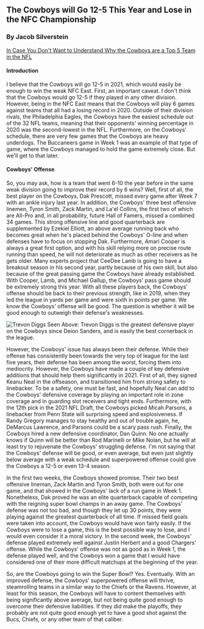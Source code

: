 ## The Cowboys will Go 12-5 This Year and Lose in the NFC Championship
### By Jacob Silverstein

<a href="https://github.com/ZGL0428/InClassActivity/blob/09e313193503db24a51c92db6c317d74dcb49675/TitlePage"> In Case You Don't Want to Understand Why the Cowboys are a Top 5 Team in the NFL</a> 


#### Introduction
I believe that the Cowboys will go 12-5 in 2021, which would easily be enough to win the weak NFC East. First, an important caveat. I don't think that the Cowboys would go 12-5 if they played in any other division. However, being in the NFC East means that the Cowboys will play 6 games against teams that all had a losing record in 2020. Outside of their division rivals, the Philadelphia Eagles, the Cowboys have the easiest schedule out of the 32 NFL teams, meaning that their opponents' winning percentage in 2020 was the second-lowest in the NFL. Furthermore, on the Cowboys' schedule, there are very few games that the Cowboys are heavy underdogs. The Buccaneers game in Week 1 was an example of that type of game, where the Cowboys managed to hold the game extremely close. But we'll get to that later. 
	
#### Cowboys' Offense  
So, you may ask, how is a team that went 6-10 the year before in the same weak division going to improve their record by 6 wins? Well, first of all, the best player on the Cowboys, Dak Prescott, missed every game after Week 7 with an ankle injury last year. In addition, the Cowboys' three best offensive linemen, Tyron Smith, Zack Martin, and La'el Collins, the first two of which are All-Pro and, in all probability, future Hall of Famers, missed a combined 34 games. This strong offensive line and good quarterback are supplemented by Ezekiel Elliott, an above average running back who becomes great when he's placed behind the Cowboys' O-line and when defenses have to focus on stopping Dak. Furthermore, Amari Cooper is always a great first option, and with his skill relying more on precise route running than speed, he will not deteriorate as much as other receivers as he gets older. Many experts project that CeeDee Lamb is going to have a breakout season in his second year, partly because of his own skill, but also because of the great passing game the Cowboys have already established. With Cooper, Lamb, and Michael Gallup, the Cowboys' pass game should be extremely strong this year. 
With all these players back, the Cowboys' offense should be back to their previous strength, like in 2019, when they led the league in yards per game and were sixth in points per game. We know the Cowboys' offense will be good. The question is whether it will be good enough to outweigh their defense's weaknesses. 

![Trevon Diggs](https://rolltidewire.usatoday.com/wp-content/uploads/sites/15/2021/10/USATSI_16885570.jpg?w=1000&h=600&crop=1)
Seen Above: Trevon Diggs is the greatest defensive player on the Cowboys since Deion Sanders, and is easily the best cornerback in the league.

However, the Cowboys' issue has always been their defense. While their offense has consistently been towards the very top of league for the last five years, their defense has been among the worst, forcing them into mediocrity. However, the Cowboys have made a couple of key defensive additions that should help them significantly in 2021. First of all, they signed Keanu Neal in the offseason, and transitioned him from strong safety to linebacker. To be a safety, one must be fast, and hopefully Neal can add to the Cowboys' defensive coverage by playing an important role in zone coverage and in guarding slot receivers and tight ends. Furthermore, with the 12th pick in the 2021 NFL Draft, the Cowboys picked Micah Parsons, a linebacker from Penn State will surprising speed and explosiveness. If Randy Gregory manages to stay healthy and out of trouble again, he, DeMarcus Lawrence, and Parsons could be a scary pass rush. Finally, the Cowboys hired a new defensive coordinator, Dan Quinn. No one actually knows if Quinn will be better than Rod Marinelli or Mike Nolan, but he will at least try to rejuvenate the Cowboys' struggling defense. I'm not saying that the Cowboys' defense will be good, or even average, but even just slightly below average with a weak schedule and superpowered offense could give the Cowboys a 12-5 or even 13-4 season. 

In the first two weeks, the Cowboys showed promise. Their two best offensive lineman, Zack Martin and Tyron Smith, both were out for one game, and that showed in the Cowboys' lack of a run game in Week 1. Nonetheless, Dak proved he was an elite quarterback capable of competing with the reigning super bowl champs in an away game. The Cowboys' defense was not too bad, and though they let up 30 points, they were playing against the greatest quarterback of all time. If missed field goals were taken into account, the Cowboys would have won fairly easily. If the Cowboys were to lose a game, this is the best possible way to lose, and I would even consider it a moral victory. In the second week, the Cowboys' defense played extremely well against Justin Herbert and a good Chargers' offense. While the Cowboys' offense was not as good as in Week 1, the defense played well, and the Cowboys won a game that I would have considered one of their more difficult matchups at the beginning of the year. 

So, are the Cowboys going to win the Super Bowl? Yes. Eventually. With an improved defense, the Cowboys' superpowered offense will thrive, steamrolling teams in a similar way to the Chiefs or the Ravens. However, at least for this season, the Cowboys will have to content themselves with being significantly above average, but not being quite good enough to overcome their defensive liabilities. If they did make the playoffs, they probably are not quite good enough yet to have a good shot against the Bucs, Chiefs, or any other team of that caliber. 


 
